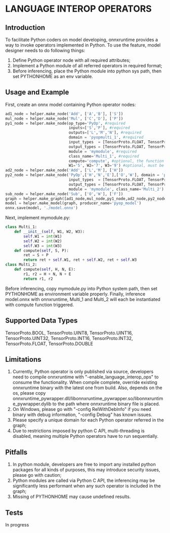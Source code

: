 # LANGUAGE INTEROP OPERATORS
## Introduction
To facilitate Python coders on model developing, onnxruntime provides a way to invoke operators implemented in Python.
To use the feature, model designer needs to do following things:
1. Define Python operator node with all required attributes;
2. Implement a Python module of all referred operators in required format;
3. Before inferencing, place the Python module into python sys path, then set PYTHONHOME as an env variable.

## Usage and Example
First, create an onnx model containing Python operator nodes:
```python
ad1_node = helper.make_node('Add', ['A','B'], ['S'])
mul_node = helper.make_node('Mul', ['C','D'], ['P'])
py1_node = helper.make_node(op_type='PyOp', #required
                            inputs=['S','P'], #required
                            outputs=['L','M','N'], #required
                            domain = 'pyopmulti_1', #required
                            input_types  = [TensorProto.FLOAT, TensorProto.FLOAT], #required
                            output_types = [TensorProto.FLOAT, TensorProto.FLOAT, TensorProto.FLOAT], #required
                            module = 'mymodule', #required
                            class_name='Multi_1', #required
                            compute='compute', #optional, the function name with 'compute' as default
                            W1='5', W2='7', W3='9') #optional, must be strings, pass as constructor args
ad2_node = helper.make_node('Add', ['L','M'], ['H'])
py2_node = helper.make_node('PyOp',['H','N','E'],['O','W'], domain = 'pyopmulti_2',
                            input_types  = [TensorProto.FLOAT, TensorProto.FLOAT, TensorProto.FLOAT],
                            output_types = [TensorProto.FLOAT, TensorProto.FLOAT],
                            module = 'mymodule', class_name='Multi_2')
sub_node = helper.make_node('Sub', ['O','W'], ['F'])
graph = helper.make_graph([ad1_node,mul_node,py1_node,ad2_node,py2_node,sub_node], 'multi_pyop_graph', [A,B,C,D,E], [F])
model = helper.make_model(graph, producer_name='pyop_model')
onnx.save(model, './model.onnx')
```
Next, implement mymodule.py:
```python
class Multi_1:
    def __init__(self, W1, W2, W3):
        self.W1 = int(W1)
        self.W2 = int(W2)
        self.W3 = int(W3)
    def compute(self, S, P):
        ret = S + P
        return ret + self.W1, ret + self.W2, ret + self.W3
class Multi_2:
    def compute(self, H, N, E):
        r1, r2 = H + N, N + E
        return r1, r2
```
Before inferencing, copy mymodule.py into Python system path, then set PYTHONHOME as environment variable properly.
Finally, inference model.onnx with onnxruntime, Multi_1 and Multi_2 will each be instantiated with compute function triggered.

## Supported Data Types
TensorProto.BOOL,
TensorProto.UINT8,
TensorProto.UINT16,
TensorProto.UINT32,
TensorProto.INT16,
TensorProto.INT32,
TensorProto.FLOAT,
TensorProto.DOUBLE

## Limitations
1. Currently, Python operator is only published via source, developers need to compile onnxruntime with "-enable_language_interop_ops" to consume the functionality. When compile complete, override existing onnxruntime binary with the latest one from build. Also, depends on the os, please copy onnxruntime_pywrapper.dll/libonnxruntime_pywrapper.so/libonnxruntime_pywrapper.dylib to the path where onnxruntime binary file is placed. 
2. On Windows, please go with "-config RelWithDebInfo" if you need binary with debug information, "-config Debug" has known issues.
3. Please specify a unique domain for each Python operator referred in the graph;
4. Due to restrictions imposed by python C API, multi-threading is disabled, meaning multiple Python operators have to run sequentially.

## Pitfalls
1. In python module, developers are free to import any installed python packages for all kinds of purposes, this may introduce security issues, please go with caution;
2. Python modules are called via Python C API, the inferencing may be significantly less performant when any such operator is included in the graph;
3. Missing of PYTHONHOME may cause undefined results.

## Tests
In progress
